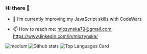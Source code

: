 ### Hi there 👋

<!-- - 🔭 I’m currently working on ... -->
- 🌱 I’m currently improving my JavaScript skills with CodeWars
<!-- - 👯 I’m looking to collaborate on ... -->
<!-- - 🤔 I’m looking for help with ... -->
<!-- - 💬 Ask me about ... -->
- 📫 How to reach me: mlozynska79@gmail.com, https://www.linkedin.com/in/mlozynska/
<!-- - 😄 Pronouns: ... -->
<!-- - ⚡ Fun fact: ... -->

[blog]: mlozynska79@gmail.com
[<img align="left" alt="medium"  src="https://img.shields.io/badge/Gmail-D14836?style=for-the-badge&logo=gmail&logoColor=white" />][blog]

![Github stats](https://github-readme-stats.vercel.app/api?username=mlozynska&theme=nightowl&show_icons=true&count_private=true)
![Top Languages Card](https://github-readme-stats.vercel.app/api/top-langs/?username=shinokada&layout=compact&theme=nightowl&hide=PHP,Shell,TeX,jupyter%20notebook,vim%20script)
